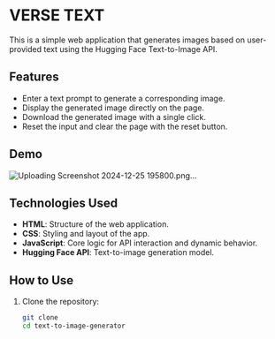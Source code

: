 # VERSE TEXT

This is a simple web application that generates images based on user-provided text using the Hugging Face Text-to-Image API.

## Features

- Enter a text prompt to generate a corresponding image.
- Display the generated image directly on the page.
- Download the generated image with a single click.
- Reset the input and clear the page with the reset button.

## Demo
![Uploading Screenshot 2024-12-25 195800.png…]()





## Technologies Used

- **HTML**: Structure of the web application.
- **CSS**: Styling and layout of the app.
- **JavaScript**: Core logic for API interaction and dynamic behavior.
- **Hugging Face API**: Text-to-image generation model.

## How to Use

1. Clone the repository:
   ```bash
   git clone 
   cd text-to-image-generator
